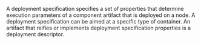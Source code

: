 A deployment specification specifies a set of properties that determine execution parameters of a component artifact that is deployed on a node. A deployment specification can be aimed at a specific type of container. An artifact that reifies or implements deployment specification properties is a deployment descriptor.